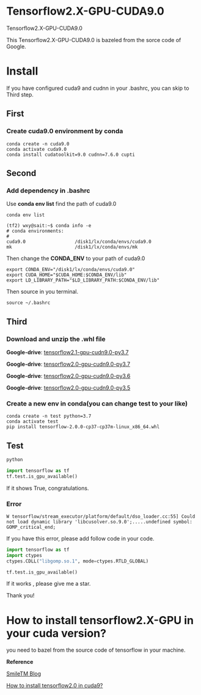 # Tensorflow2.X-GPU-CUDA9.0
Tensorflow2.X-GPU-CUDA9.0

This Tensorflow2.X-GPU-CUDA9.0 is bazeled from the sorce code of Google. 



# Install


If you have configured cuda9 and cudnn in your .bashrc, you can skip to Third step.


## First  
### Create cuda9.0 environment by conda
```shell
conda create -n cuda9.0
conda activate cuda9.0
conda install cudatoolkit=9.0 cudnn=7.6.0 cupti
```

## Second
### Add dependency in .bashrc

Use **conda env list** find the path of cuda9.0
```shell
conda env list
```

```shell
(tf2) wxy@sait:~$ conda info -e
# conda environments:
#
cuda9.0                  /disk1/lx/conda/envs/cuda9.0
mk                       /disk1/lx/conda/envs/mk

```


Then change the **CONDA_ENV** to your path of cuda9.0
```shell
export CONDA_ENV="/disk1/lx/conda/envs/cuda9.0"
export CUDA_HOME="$CUDA_HOME:$CONDA_ENV/lib"
export LD_LIBRARY_PATH="$LD_LIBRARY_PATH:$CONDA_ENV/lib" 
```



Then source in you terminal.
```
source ~/.bashrc
```

## Third
### Download and unzip the .whl file

  **Google-drive**: [tensorflow2.1-gpu-cudn9.0-py3.7](https://drive.google.com/file/d/1JtxGVpJQAIRxEzdIyIQsGY0axU0a0ISo/view?usp=sharing)


  **Google-drive**: [tensorflow2.0-gpu-cudn9.0-py3.7](https://drive.google.com/file/d/1QYHrotSqcvcTk1cvHp_eLajqFXkGIvw-/view?usp=sharing)
  
  **Google-drive**: [tensorflow2.0-gpu-cudn9.0-py3.6](https://drive.google.com/file/d/1W-B_JKVS9iFkZnGCcLLhUHdst26yMrtR/view?usp=sharing)

  **Google-drive**: [tensorflow2.0-gpu-cudn9.0-py3.5](https://drive.google.com/file/d/1nfgaXL_OaFuHi8vnqDuihZpyQcDmQspL/view?usp=sharing)



### Create a new env in conda(you can change **test** to your like)
```shell
conda create -n test python=3.7
conda activate test
pip install tensorflow-2.0.0-cp37-cp37m-linux_x86_64.whl
```

## Test
```python
python

import tensorflow as tf
tf.test.is_gpu_available()
```
If it shows True, congratulations.

### Error

```shell
W tensorflow/stream_executor/platform/default/dso_loader.cc:55] Could not load dynamic library 'libcusolver.so.9.0';.....undefined symbol: GOMP_critical_end;
```
If you have this error, please add follow code in your code.
```python
import tensorflow as tf
import ctypes
ctypes.CDLL("libgomp.so.1", mode=ctypes.RTLD_GLOBAL)

tf.test.is_gpu_available()

```

If it works , please give me a star.

Thank you!

# How to install tensorflow2.X-GPU in your cuda version?
you need to bazel from the source code of tensorflow in your machine.

**Reference**

[SmileTM Blog](https://s-tm.cn/2019/09/28/%E9%82%A3%E4%BA%9B%E5%B9%B4%E8%B5%B0%E8%BF%87%E7%9A%84%E5%9D%91-tf2-gpu%E5%AE%89%E8%A3%85/)

[How to install tensorflow2.0 in cuda9?](https://github.com/tensorflow/tensorflow/issues/26418) 
